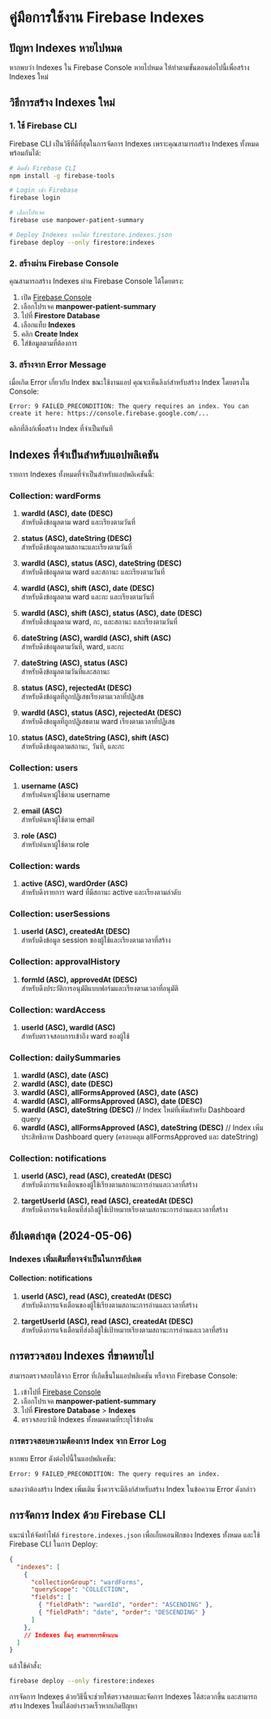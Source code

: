 # คู่มือการใช้งาน Firebase Indexes

## ปัญหา Indexes หายไปหมด

หากพบว่า Indexes ใน Firebase Console หายไปหมด ให้ทำตามขั้นตอนต่อไปนี้เพื่อสร้าง Indexes ใหม่

## วิธีการสร้าง Indexes ใหม่

### 1. ใช้ Firebase CLI

Firebase CLI เป็นวิธีที่ดีที่สุดในการจัดการ Indexes เพราะคุณสามารถสร้าง Indexes ทั้งหมดพร้อมกันได้:

```bash
# ติดตั้ง Firebase CLI
npm install -g firebase-tools

# Login เข้า Firebase
firebase login

# เลือกโปรเจค
firebase use manpower-patient-summary

# Deploy Indexes จากไฟล์ firestore.indexes.json
firebase deploy --only firestore:indexes
```

### 2. สร้างผ่าน Firebase Console

คุณสามารถสร้าง Indexes ผ่าน Firebase Console ได้โดยตรง:

1. เปิด [Firebase Console](https://console.firebase.google.com)
2. เลือกโปรเจค **manpower-patient-summary**
3. ไปที่ **Firestore Database**
4. เลือกแท็บ **Indexes**
5. คลิก **Create Index**
6. ใส่ข้อมูลตามที่ต้องการ

### 3. สร้างจาก Error Message

เมื่อเกิด Error เกี่ยวกับ Index ขณะใช้งานแอป คุณจะเห็นลิงก์สำหรับสร้าง Index โดยตรงใน Console:

```
Error: 9 FAILED_PRECONDITION: The query requires an index. You can create it here: https://console.firebase.google.com/...
```

คลิกที่ลิงก์เพื่อสร้าง Index ที่จำเป็นทันที

## Indexes ที่จำเป็นสำหรับแอปพลิเคชัน

รายการ Indexes ทั้งหมดที่จำเป็นสำหรับแอปพลิเคชันนี้:

### Collection: wardForms

1. **wardId (ASC), date (DESC)**  
   สำหรับดึงข้อมูลตาม ward และเรียงตามวันที่

2. **status (ASC), dateString (DESC)**  
   สำหรับดึงข้อมูลตามสถานะและเรียงตามวันที่

3. **wardId (ASC), status (ASC), dateString (DESC)**  
   สำหรับดึงข้อมูลตาม ward และสถานะ และเรียงตามวันที่

4. **wardId (ASC), shift (ASC), date (DESC)**  
   สำหรับดึงข้อมูลตาม ward และกะ และเรียงตามวันที่

5. **wardId (ASC), shift (ASC), status (ASC), date (DESC)**  
   สำหรับดึงข้อมูลตาม ward, กะ, และสถานะ และเรียงตามวันที่

6. **dateString (ASC), wardId (ASC), shift (ASC)**  
   สำหรับดึงข้อมูลตามวันที่, ward, และกะ

7. **dateString (ASC), status (ASC)**  
   สำหรับดึงข้อมูลตามวันที่และสถานะ

8. **status (ASC), rejectedAt (DESC)**  
   สำหรับดึงข้อมูลที่ถูกปฏิเสธเรียงตามเวลาที่ปฏิเสธ

9. **wardId (ASC), status (ASC), rejectedAt (DESC)**  
   สำหรับดึงข้อมูลที่ถูกปฏิเสธตาม ward เรียงตามเวลาที่ปฏิเสธ

10. **status (ASC), dateString (ASC), shift (ASC)**  
    สำหรับดึงข้อมูลตามสถานะ, วันที่, และกะ

### Collection: users

1. **username (ASC)**  
   สำหรับค้นหาผู้ใช้ตาม username

2. **email (ASC)**  
   สำหรับค้นหาผู้ใช้ตาม email

3. **role (ASC)**  
   สำหรับค้นหาผู้ใช้ตาม role

### Collection: wards

1. **active (ASC), wardOrder (ASC)**  
   สำหรับดึงรายการ ward ที่มีสถานะ active และเรียงตามลำดับ

### Collection: userSessions

1. **userId (ASC), createdAt (DESC)**  
   สำหรับดึงข้อมูล session ของผู้ใช้และเรียงตามเวลาที่สร้าง

### Collection: approvalHistory

1. **formId (ASC), approvedAt (DESC)**  
   สำหรับดึงประวัติการอนุมัติแบบฟอร์มและเรียงตามเวลาที่อนุมัติ

### Collection: wardAccess

1. **userId (ASC), wardId (ASC)**  
   สำหรับตรวจสอบการเข้าถึง ward ของผู้ใช้ 

### Collection: dailySummaries

1. **wardId (ASC), date (ASC)**
2. **wardId (ASC), date (DESC)**
3. **wardId (ASC), allFormsApproved (ASC), date (ASC)**
4. **wardId (ASC), allFormsApproved (ASC), date (DESC)**
5. **wardId (ASC), dateString (DESC)** // Index ใหม่ที่เพิ่มสำหรับ Dashboard query
6. **wardId (ASC), allFormsApproved (ASC), dateString (DESC)** // Index เพิ่มประสิทธิภาพ Dashboard query (ครอบคลุม allFormsApproved และ dateString)

### Collection: notifications

1. **userId (ASC), read (ASC), createdAt (DESC)**  
   สำหรับดึงการแจ้งเตือนของผู้ใช้เรียงตามสถานะการอ่านและเวลาที่สร้าง

2. **targetUserId (ASC), read (ASC), createdAt (DESC)**  
   สำหรับดึงการแจ้งเตือนที่ส่งถึงผู้ใช้เป้าหมายเรียงตามสถานะการอ่านและเวลาที่สร้าง

## อัปเดตล่าสุด (2024-05-06)

### Indexes เพิ่มเติมที่อาจจำเป็นในการอัปเดต

#### Collection: notifications
1. **userId (ASC), read (ASC), createdAt (DESC)**  
   สำหรับดึงการแจ้งเตือนของผู้ใช้เรียงตามสถานะการอ่านและเวลาที่สร้าง

2. **targetUserId (ASC), read (ASC), createdAt (DESC)**  
   สำหรับดึงการแจ้งเตือนที่ส่งถึงผู้ใช้เป้าหมายเรียงตามสถานะการอ่านและเวลาที่สร้าง

## การตรวจสอบ Indexes ที่ขาดหายไป

สามารถตรวจสอบได้จาก Error ที่เกิดขึ้นในแอปพลิเคชัน หรือจาก Firebase Console:

1. เข้าไปที่ [Firebase Console](https://console.firebase.google.com)
2. เลือกโปรเจค **manpower-patient-summary**
3. ไปที่ **Firestore Database** > **Indexes**
4. ตรวจสอบว่ามี Indexes ทั้งหมดตามที่ระบุไว้ข้างต้น

### การตรวจสอบความต้องการ Index จาก Error Log

หากพบ Error ดังต่อไปนี้ในแอปพลิเคชัน:
```
Error: 9 FAILED_PRECONDITION: The query requires an index.
```

แสดงว่าต้องสร้าง Index เพิ่มเติม ซึ่งควรจะมีลิงก์สำหรับสร้าง Index ในข้อความ Error ดังกล่าว

## การจัดการ Index ด้วย Firebase CLI

แนะนำให้จัดทำไฟล์ `firestore.indexes.json` เพื่อเก็บคอนฟิกของ Indexes ทั้งหมด และใช้ Firebase CLI ในการ Deploy:

```json
{
  "indexes": [
    {
      "collectionGroup": "wardForms",
      "queryScope": "COLLECTION",
      "fields": [
        { "fieldPath": "wardId", "order": "ASCENDING" },
        { "fieldPath": "date", "order": "DESCENDING" }
      ]
    },
    // Indexes อื่นๆ ตามรายการด้านบน
  ]
}
```

แล้วใช้คำสั่ง:
```bash
firebase deploy --only firestore:indexes
```

การจัดการ Indexes ด้วยวิธีนี้จะช่วยให้ตรวจสอบและจัดการ Indexes ได้สะดวกขึ้น และสามารถสร้าง Indexes ใหม่ได้อย่างรวดเร็วหากเกิดปัญหา 